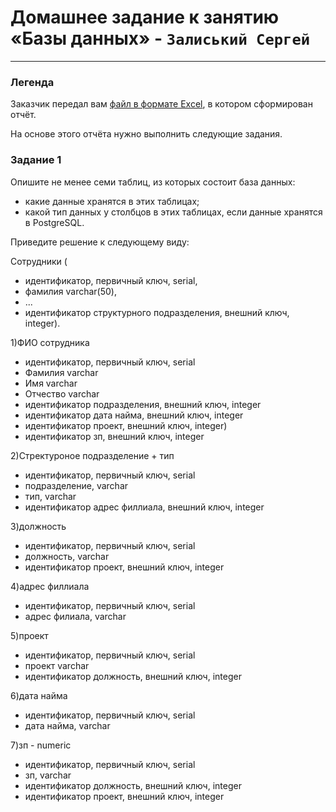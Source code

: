 # Домашнее задание к занятию «Базы данных» - `Залиський Сергей`
   

---

### Легенда

Заказчик передал вам [файл в формате Excel](https://github.com/netology-code/sdb-homeworks/blob/main/resources/hw-12-1.xlsx), в котором сформирован отчёт. 

На основе этого отчёта нужно выполнить следующие задания.

### Задание 1

Опишите не менее семи таблиц, из которых состоит база данных:

- какие данные хранятся в этих таблицах;
- какой тип данных у столбцов в этих таблицах, если данные хранятся в PostgreSQL.

Приведите решение к следующему виду:

Сотрудники (

- идентификатор, первичный ключ, serial,
- фамилия varchar(50),
- ...
- идентификатор структурного подразделения, внешний ключ, integer).


1)ФИО сотрудника
- идентификатор, первичный ключ, serial
- Фамилия varchar
- Имя varchar
- Отчество varchar
- идентификатор подразделения, внешний ключ, integer
- идентификатор дата найма, внешний ключ, integer
- идентификатор проект, внешний ключ, integer)
- идентификатор зп, внешний ключ, integer

2)Стректуроное подразделение + тип
- идентификатор, первичный ключ, serial
- подразделение, varchar
- тип, varchar
- идентификатор адрес филлиала, внешний ключ, integer

3)должность
- идентификатор, первичный ключ, serial
- должность, varchar
- идентификатор проект, внешний ключ, integer

4)адрес филлиала
- идентификатор, первичный ключ, serial
- адрес филиала, varchar

5)проект
- идентификатор, первичный ключ, serial
- проект varchar
- идентификатор должность, внешний ключ, integer

6)дата найма
- идентификатор, первичный ключ, serial
- дата найма, varchar

7)зп - numeric
- идентификатор, первичный ключ, serial
- зп, varchar
- идентификатор должность, внешний ключ, integer
- идентификатор проект, внешний ключ, integer